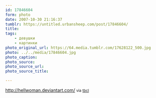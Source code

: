 ```yaml
---
id: 17846604
form: photo
date: 2007-10-30 21:16:37
tumblr: https://untitled.urbansheep.com/post/17846604/
title:
tags:
    - девушки
    - картинки
photo_original_url: https://64.media.tumblr.com/17628122_500.jpg
photo: ../../media/17846604.jpg
photo_caption:
photo_source:
photo_source_url:
photo_source_title:

---
```


<p><a href="http://hellwoman.deviantart.com/">http://hellwoman.deviantart.com/</a> <small>via <a href="http://tbcl.tumblr.com/post/17679656">tbcl</a></small></p>
